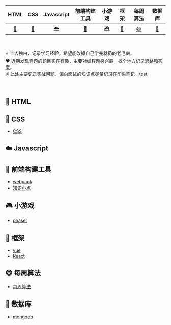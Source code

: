 |         HTML         |                CSS                |          Javascript          |           前端构建工具           |               小游戏               |           框架           |           每周算法           |           数据库          |
| :------------------: | :-------------------------------: | :--------------------------: | :------------------------------: | :--------------------------------: | :----------------------: | :----------------------: | :----------------------: |
| [:memo:](#memo-HTML) | [:floppy_disk:](#floppy_disk-CSS) | [:cloud:](#cloud-Javascript) | [:wrench:](#wrench-前端构建工具) | [:video_game:](#video_game-小游戏) | [:hammer:](#hammer-框架) | [:smile:](#smile-每周算法) | [:briefcase:](#briefcase-数据库) |

<br>

⭐️ 个人独白，记录学习经验，希望能改掉自己学完就扔的老毛病。  
:heart: 近期发现[壹题](https://github.com/Advanced-Frontend/Daily-Interview-Question)的题目实在有趣，主要对编程题感兴趣，找个地方记录[思路和答案](./src/Daily-Interview-Question)。    
:v: 此处主要记录实战问题，偏向面试的知识点尽量记录在印象笔记。test

<br>

## :memo: HTML

## :floppy_disk: CSS

- [CSS](./src/css)

## :cloud: Javascript

## :wrench: 前端构建工具

- [webpack](./src/builds-tools/webpack)
- [知识小点](./src/builds-tools/dot)

## :video_game: 小游戏

- [phaser](./src/h5-game/phaser)

## :hammer: 框架

- [vue](./src/vue)
- [React](./src/React)

## :smile: 每周算法

- [每周算法](./src/arithmetic)

## :briefcase: 数据库

- [mongodb](./src/data-base/mongodb)
